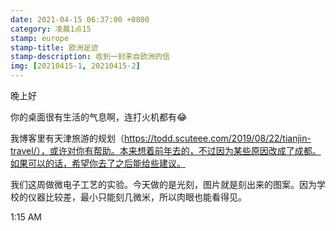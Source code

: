```yaml
---
date: 2021-04-15 06:37:00 +0800
category: 凌晨1点15
stamp: europe
stamp-title: 欧洲足迹
stamp-description: 收到一封来自欧洲的信
img: [20210415-1, 20210415-2]
---
```


晚上好

你的桌面很有生活的气息啊，连打火机都有😂

我博客里有天津旅游的规划（https://todd.scuteee.com/2019/08/22/tianjin-travel/），或许对你有帮助。本来想着前年去的，不过因为某些原因改成了成都。如果可以的话，希望你去了之后能给些建议。

我们这周做微电子工艺的实验。今天做的是光刻，图片就是刻出来的图案。因为学校的仪器比较差，最小只能刻几微米，所以肉眼也能看得见。


1:15 AM